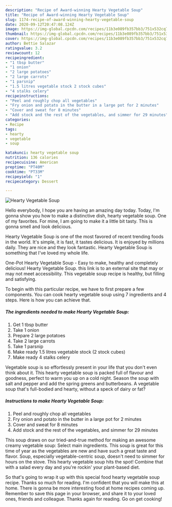 ```yaml
---
description: "Recipe of Award-winning Hearty Vegetable Soup"
title: "Recipe of Award-winning Hearty Vegetable Soup"
slug: 1174-recipe-of-award-winning-hearty-vegetable-soup
date: 2020-09-12T20:47:08.124Z
image: https://img-global.cpcdn.com/recipes/11b3e089fb357bb3/751x532cq70/hearty-vegetable-soup-recipe-main-photo.jpg
thumbnail: https://img-global.cpcdn.com/recipes/11b3e089fb357bb3/751x532cq70/hearty-vegetable-soup-recipe-main-photo.jpg
cover: https://img-global.cpcdn.com/recipes/11b3e089fb357bb3/751x532cq70/hearty-vegetable-soup-recipe-main-photo.jpg
author: Bettie Salazar
ratingvalue: 3.2
reviewcount: 12
recipeingredient:
- "1 tbsp butter"
- "1 onion"
- "2 large potatoes"
- "2 large carrots"
- "1 parsnip"
- "1.5 litres vegetable stock 2 stock cubes"
- "4 stalks celery"
recipeinstructions:
- "Peel and roughly chop all vegetables"
- "Fry onion and potato in the butter in a large pot for 2 minutes"
- "Cover and sweat for 8 minutes"
- "Add stock and the rest of the vegetables, and simmer for 29 minutes"
categories:
- Recipe
tags:
- hearty
- vegetable
- soup

katakunci: hearty vegetable soup 
nutrition: 136 calories
recipecuisine: American
preptime: "PT40M"
cooktime: "PT33M"
recipeyield: "1"
recipecategory: Dessert

---
```



![Hearty Vegetable Soup](https://img-global.cpcdn.com/recipes/11b3e089fb357bb3/751x532cq70/hearty-vegetable-soup-recipe-main-photo.jpg)

Hello everybody, I hope you are having an amazing day today. Today, I'm gonna show you how to make a distinctive dish, hearty vegetable soup. One of my favorites. For mine, I am going to make it a little bit tasty. This is gonna smell and look delicious.

Hearty Vegetable Soup is one of the most favored of recent trending foods in the world. It's simple, it is fast, it tastes delicious. It is enjoyed by millions daily. They are nice and they look fantastic. Hearty Vegetable Soup is something that I've loved my whole life.

One-Pot Hearty Vegetable Soup - Easy to make, healthy and completely delicious! Hearty Vegetable Soup. this link is to an external site that may or may not meet accessibility. This vegetable soup recipe is healthy, but filling and satisfying.


To begin with this particular recipe, we have to first prepare a few components. You can cook hearty vegetable soup using 7 ingredients and 4 steps. Here is how you can achieve that.

<!--inarticleads1-->

##### The ingredients needed to make Hearty Vegetable Soup:

1. Get 1 tbsp butter
1. Take 1 onion
1. Prepare 2 large potatoes
1. Take 2 large carrots
1. Take 1 parsnip
1. Make ready 1.5 litres vegetable stock (2 stock cubes)
1. Make ready 4 stalks celery


Vegetable soup is so effortlessly present in your life that you don&#39;t even think about it. This hearty vegetable soup is packed full of flavour and goodness, perfect to warm you up on a cold night. Season the soup with salt and pepper and add the spring greens and butterbeans. A vegetable soup that&#39;s full-bodied and hearty, without a speck of dairy or fat? 

<!--inarticleads2-->

##### Instructions to make Hearty Vegetable Soup:

1. Peel and roughly chop all vegetables
1. Fry onion and potato in the butter in a large pot for 2 minutes
1. Cover and sweat for 8 minutes
1. Add stock and the rest of the vegetables, and simmer for 29 minutes


This soup draws on our tried-and-true method for making an awesome creamy vegetable soup: Select main ingredients. This soup is great for this time of year as the vegetables are new and have such a great taste and flavor. Soup, especially vegetable-centric soup, doesn&#39;t need to simmer for hours on the stove. This hearty vegetable soup hits the spot! Combine that with a salad every day and you&#39;re rockin&#39; your plant-based diet. 

So that's going to wrap it up with this special food hearty vegetable soup recipe. Thanks so much for reading. I'm confident that you will make this at home. There is gonna be more interesting food at home recipes coming up. Remember to save this page in your browser, and share it to your loved ones, friends and colleague. Thanks again for reading. Go on get cooking!
